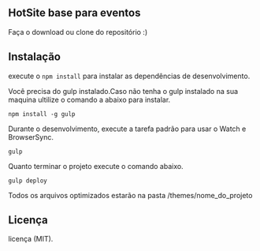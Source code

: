 ## HotSite base para eventos

Faça o download ou clone do repositório :)

## Instalação
                                                                                                                       	
execute o `npm install` para instalar as dependências de desenvolvimento.
                                                                                                                        
Você precisa do gulp instalado.Caso não tenha o gulp instalado na sua maquina ultilize o comando a abaixo para instalar.
                                                                                                                        
`npm install -g gulp`                                                                                                   
                                                                                                                        
Durante o desenvolvimento, execute a tarefa padrão para usar o Watch e BrowserSync.

`gulp`

Quanto terminar o projeto execute o comando abaixo.

`gulp deploy`

Todos os arquivos optimizados estarão na pasta /themes/nome_do_projeto


## Licença

licença (MIT).
